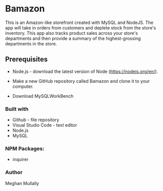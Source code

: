 # Bamazon

This is an Amazon-like storefront created with MySQL and NodeJS. The app will take in orders from customers and deplete stock from the store's inventory. This app also tracks product sales across your store's departments and then provide a summary of the highest-grossing departments in the store.


## Prerequisites
- Node.js - download the latest version of Node (https://nodejs.org/en/).

- Make a new GitHub repository called Bamazon and clone it to your computer.

- Download MySQLWorkBench 



### Built with 

- Github - file repository
- Visual Studio Code - text editor
- Node.js
- MySQL

### NPM Packages: 

- inquirer

### Author 

Meghan Mullally